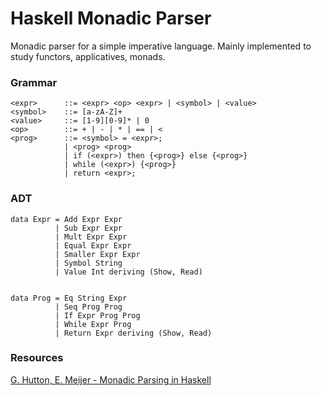 # Haskell Monadic Parser 

Monadic parser for a simple imperative language. Mainly implemented to study functors, applicatives, monads.

### Grammar
```
<expr>      ::= <expr> <op> <expr> | <symbol> | <value>
<symbol>    ::= [a-zA-Z]+
<value>     ::= [1-9][0-9]* | 0
<op>        ::= + | - | * | == | <
<prog>      ::= <symbol> = <expr>;
            | <prog> <prog>
            | if (<expr>) then {<prog>} else {<prog>}
            | while (<expr>) {<prog>}
            | return <expr>;
```

### ADT
```
data Expr = Add Expr Expr
          | Sub Expr Expr
          | Mult Expr Expr
          | Equal Expr Expr
          | Smaller Expr Expr
          | Symbol String
          | Value Int deriving (Show, Read)


data Prog = Eq String Expr
          | Seq Prog Prog
          | If Expr Prog Prog
          | While Expr Prog
          | Return Expr deriving (Show, Read)
```

### Resources

[G. Hutton, E. Meijer - Monadic Parsing in Haskell](http://www.cs.nott.ac.uk/~pszgmh/pearl.pdf)
